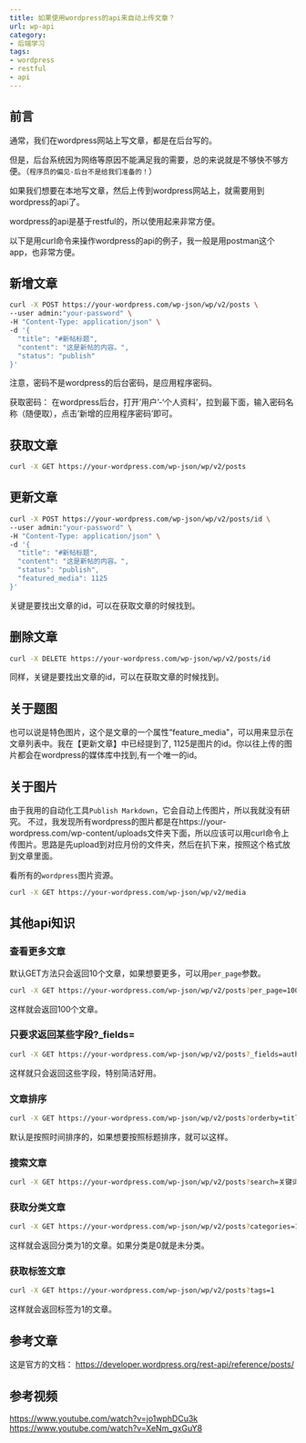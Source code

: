 ```yaml
---
title: 如果使用wordpress的api来自动上传文章？
url: wp-api
category:
- 后端学习
tags:
- wordpress
- restful
- api
---
```


## 前言
通常，我们在wordpress网站上写文章，都是在后台写的。

但是，后台系统因为网络等原因不能满足我的需要，总的来说就是不够快不够方便。（`程序员的偏见-后台不是给我们准备的！`）

如果我们想要在本地写文章，然后上传到wordpress网站上，就需要用到wordpress的api了。

wordpress的api是基于restful的，所以使用起来非常方便。

以下是用curl命令来操作wordpress的api的例子，我一般是用postman这个app，也非常方便。

## 新增文章
```bash
curl -X POST https://your-wordpress.com/wp-json/wp/v2/posts \
--user admin:"your-password" \
-H "Content-Type: application/json" \
-d '{
  "title": "#新帖标题",
  "content": "这是新帖的内容。",
  "status": "publish"
}'
```

注意，密码不是wordpress的后台密码，是应用程序密码。

获取密码：
在wordpress后台，打开’用户’-‘个人资料’，拉到最下面，输入密码名称（随便取），点击’新增的应用程序密码’即可。

## 获取文章
```bash
curl -X GET https://your-wordpress.com/wp-json/wp/v2/posts
```

## 更新文章
```bash
curl -X POST https://your-wordpress.com/wp-json/wp/v2/posts/id \
--user admin:"your-password" \
-H "Content-Type: application/json" \
-d '{
  "title": "#新帖标题",
  "content": "这是新帖的内容。",
  "status": "publish",
  "featured_media": 1125
}'
```

关键是要找出文章的id，可以在获取文章的时候找到。

## 删除文章
```bash
curl -X DELETE https://your-wordpress.com/wp-json/wp/v2/posts/id
```

同样，关键是要找出文章的id，可以在获取文章的时候找到。

## 关于题图
也可以说是特色图片，这个是文章的一个属性“feature_media"，可以用来显示在文章列表中。我在【更新文章】中已经提到了, 1125是图片的id。你以往上传的图片都会在wordpress的媒体库中找到,有一个唯一的id。

## 关于图片
由于我用的自动化工具`Publish Markdown`，它会自动上传图片，所以我就没有研究。
不过，我发现所有wordpress的图片都是在https://your-wordpress.com/wp-content/uploads文件夹下面，所以应该可以用curl命令上传图片。思路是先upload到对应月份的文件夹，然后在扒下来，按照这个格式放到文章里面。

看所有的`wordpress`图片资源。
```bash
curl -X GET https://your-wordpress.com/wp-json/wp/v2/media
```

## 其他api知识
### 查看更多文章
默认GET方法只会返回10个文章，如果想要更多，可以用`per_page`参数。
```bash
curl -X GET https://your-wordpress.com/wp-json/wp/v2/posts?per_page=100
```
这样就会返回100个文章。

### 只要求返回某些字段?_fields=
```bash
curl -X GET https://your-wordpress.com/wp-json/wp/v2/posts?_fields=authod.id,excerpt,title,link
```
这样就只会返回这些字段，特别简洁好用。

### 文章排序
```bash
curl -X GET https://your-wordpress.com/wp-json/wp/v2/posts?orderby=title&order=asc
```
默认是按照时间排序的，如果想要按照标题排序，就可以这样。

### 搜索文章
```bash
curl -X GET https://your-wordpress.com/wp-json/wp/v2/posts?search=关键词
```

### 获取分类文章
```bash
curl -X GET https://your-wordpress.com/wp-json/wp/v2/posts?categories=1
```
这样就会返回分类为1的文章。如果分类是0就是未分类。

### 获取标签文章
```bash
curl -X GET https://your-wordpress.com/wp-json/wp/v2/posts?tags=1
```
这样就会返回标签为1的文章。

## 参考文章
这是官方的文档：
https://developer.wordpress.org/rest-api/reference/posts/

## 参考视频
https://www.youtube.com/watch?v=jo1wphDCu3k
https://www.youtube.com/watch?v=XeNm_gxGuY8
